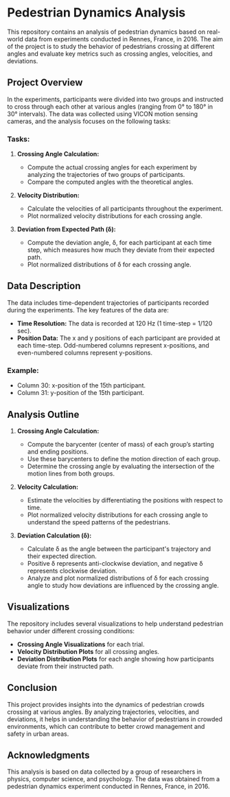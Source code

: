 # Pedestrian Dynamics Analysis

This repository contains an analysis of pedestrian dynamics based on real-world data from experiments conducted in Rennes, France, in 2016. The aim of the project is to study the behavior of pedestrians crossing at different angles and evaluate key metrics such as crossing angles, velocities, and deviations.

## Project Overview

In the experiments, participants were divided into two groups and instructed to cross through each other at various angles (ranging from 0° to 180° in 30° intervals). The data was collected using VICON motion sensing cameras, and the analysis focuses on the following tasks:

### Tasks:
1. **Crossing Angle Calculation:**
   - Compute the actual crossing angles for each experiment by analyzing the trajectories of two groups of participants.
   - Compare the computed angles with the theoretical angles.

2. **Velocity Distribution:**
   - Calculate the velocities of all participants throughout the experiment.
   - Plot normalized velocity distributions for each crossing angle.

3. **Deviation from Expected Path (δ):**
   - Compute the deviation angle, δ, for each participant at each time step, which measures how much they deviate from their expected path.
   - Plot normalized distributions of δ for each crossing angle.

## Data Description

The data includes time-dependent trajectories of participants recorded during the experiments. The key features of the data are:
- **Time Resolution:** The data is recorded at 120 Hz (1 time-step = 1/120 sec).
- **Position Data:** The x and y positions of each participant are provided at each time-step. Odd-numbered columns represent x-positions, and even-numbered columns represent y-positions.

### Example:
- Column 30: x-position of the 15th participant.
- Column 31: y-position of the 15th participant.

## Analysis Outline

1. **Crossing Angle Calculation:**
   - Compute the barycenter (center of mass) of each group’s starting and ending positions.
   - Use these barycenters to define the motion direction of each group.
   - Determine the crossing angle by evaluating the intersection of the motion lines from both groups.

2. **Velocity Calculation:**
   - Estimate the velocities by differentiating the positions with respect to time.
   - Plot normalized velocity distributions for each crossing angle to understand the speed patterns of the pedestrians.

3. **Deviation Calculation (δ):**
   - Calculate δ as the angle between the participant's trajectory and their expected direction.
   - Positive δ represents anti-clockwise deviation, and negative δ represents clockwise deviation.
   - Analyze and plot normalized distributions of δ for each crossing angle to study how deviations are influenced by the crossing angle.

## Visualizations

The repository includes several visualizations to help understand pedestrian behavior under different crossing conditions:
- **Crossing Angle Visualizations** for each trial.
- **Velocity Distribution Plots** for all crossing angles.
- **Deviation Distribution Plots** for each angle showing how participants deviate from their instructed path.

## Conclusion

This project provides insights into the dynamics of pedestrian crowds crossing at various angles. By analyzing trajectories, velocities, and deviations, it helps in understanding the behavior of pedestrians in crowded environments, which can contribute to better crowd management and safety in urban areas.

## Acknowledgments

This analysis is based on data collected by a group of researchers in physics, computer science, and psychology. The data was obtained from a pedestrian dynamics experiment conducted in Rennes, France, in 2016.
